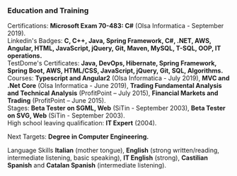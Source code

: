 ### Education and Training
Certifications: **Microsoft Exam 70-483: C#** (Olsa Informatica - September 2019).  
Linkedin's Badges: **C, C++, Java, Spring Framework, C#, .NET, AWS, Angular, HTML, JavaScript, jQuery, Git, Maven, MySQL, T-SQL, OOP, IT operations.**  
TestDome's Certificates: **Java, DevOps, Hibernate, Spring Framework, Spring Boot, AWS, HTML/CSS, JavaScript, jQuery, Git, SQL, Algorithms.**  
Courses: **Typescript and Angular2** (Olsa Informatica - July 2019), **MVC and .Net Core** (Olsa Informatica - June 2019), **Trading Fundamental Analysis and Technical Analysis** (ProfitPoint – July 2015), **Financial Markets and Trading** (ProfitPoint – June 2015).  
Stages: **Beta Tester on SGML, Web** (SiTin - September 2003), **Beta Tester on SVG, Web** (SiTin - September 2003).  
High school leaving qualification: **IT Expert** (2004).

Next Targets: **Degree in Computer Engineering.**

Language Skills
**Italian** (mother tongue), **English** (strong written/reading, intermediate listening, basic speaking), **IT English** (strong), **Castilian Spanish** and **Catalan Spanish** (intermediate listening).
